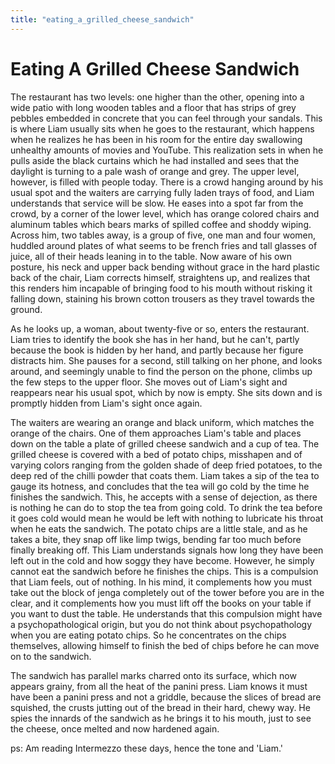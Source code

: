 ```yaml
---
title: "eating_a_grilled_cheese_sandwich"
---
```


# Eating A Grilled Cheese Sandwich

The restaurant has two levels: one higher than the other, opening into a
wide patio with long wooden tables and a floor that has strips of grey
pebbles embedded in concrete that you can feel through your sandals.
This is where Liam usually sits when he goes to the restaurant, which
happens when he realizes he has been in his room for the entire day
swallowing unhealthy amounts of movies and YouTube. This realization
sets in when he pulls aside the black curtains which he had installed
and sees that the daylight is turning to a pale wash of orange and grey.
The upper level, however, is filled with people today. There is a crowd
hanging around by his usual spot and the waiters are carrying fully
laden trays of food, and Liam understands that service will be slow. He
eases into a spot far from the crowd, by a corner of the lower level,
which has orange colored chairs and aluminum tables which bears marks of
spilled coffee and shoddy wiping. Across him, two tables away, is a
group of five, one man and four women, huddled around plates of what
seems to be french fries and tall glasses of juice, all of their heads
leaning in to the table. Now aware of his own posture, his neck and
upper back bending without grace in the hard plastic back of the chair,
Liam corrects himself, straightens up, and realizes that this renders
him incapable of bringing food to his mouth without risking it falling
down, staining his brown cotton trousers as they travel towards the
ground.

As he looks up, a woman, about twenty-five or so, enters the restaurant.
Liam tries to identify the book she has in her hand, but he can't,
partly because the book is hidden by her hand, and partly because her
figure distracts him. She pauses for a second, still talking on her
phone, and looks around, and seemingly unable to find the person on the
phone, climbs up the few steps to the upper floor. She moves out of
Liam's sight and reappears near his usual spot, which by now is empty.
She sits down and is promptly hidden from Liam's sight once again.

The waiters are wearing an orange and black uniform, which matches the
orange of the chairs. One of them approaches Liam's table and places
down on the table a plate of grilled cheese sandwich and a cup of tea.
The grilled cheese is covered with a bed of potato chips, misshapen and
of varying colors ranging from the golden shade of deep fried potatoes,
to the deep red of the chilli powder that coats them. Liam takes a sip
of the tea to gauge its hotness, and concludes that the tea will go cold
by the time he finishes the sandwich. This, he accepts with a sense of
dejection, as there is nothing he can do to stop the tea from going
cold. To drink the tea before it goes cold would mean he would be left
with nothing to lubricate his throat when he eats the sandwich. The
potato chips are a little stale, and as he takes a bite, they snap off
like limp twigs, bending far too much before finally breaking off. This
Liam understands signals how long they have been left out in the cold
and how soggy they have become. However, he simply cannot eat the
sandwich before he finishes the chips. This is a compulsion that Liam
feels, out of nothing. In his mind, it complements how you must take out
the block of jenga completely out of the tower before you are in the
clear, and it complements how you must lift off the books on your table
if you want to dust the table. He understands that this compulsion might
have a psychopathological origin, but you do not think about
psychopathology when you are eating potato chips. So he concentrates on
the chips themselves, allowing himself to finish the bed of chips before
he can move on to the sandwich.

The sandwich has parallel marks charred onto its surface, which now
appears grainy, from all the heat of the panini press. Liam knows it
must have been a panini press and not a griddle, because the slices of
bread are squished, the crusts jutting out of the bread in their hard,
chewy way. He spies the innards of the sandwich as he brings it to his
mouth, just to see the cheese, once melted and now hardened again.

ps: Am reading Intermezzo these days, hence the tone and 'Liam.'
